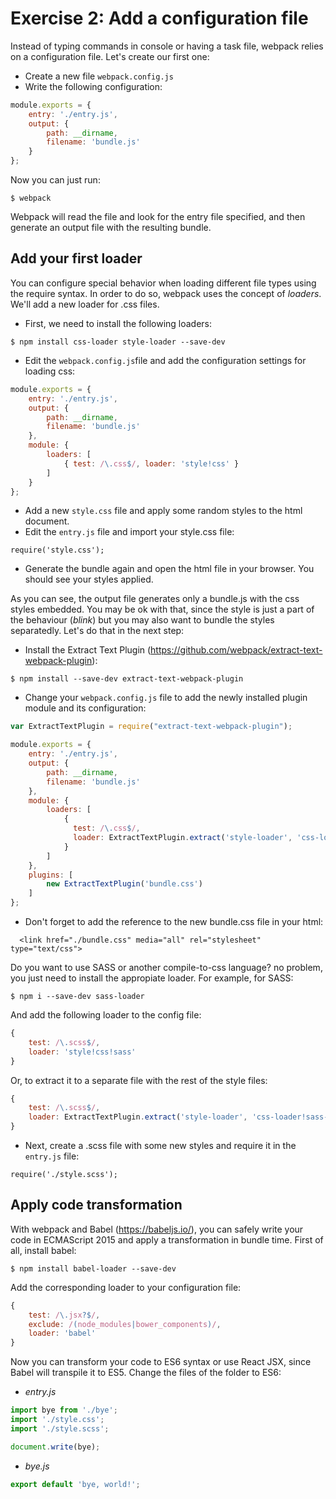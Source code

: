 # Exercise 2: Add a configuration file

Instead of typing commands in console or having a task file, webpack relies on a configuration file. Let's create our first one:

- Create a new file `webpack.config.js`
- Write the following configuration:

```javascript
module.exports = {
    entry: './entry.js',
    output: {
        path: __dirname,
        filename: 'bundle.js'
    }
};
```
Now you can just run:
```
$ webpack
```
Webpack will read the file and look for the entry file specified, and then generate an output file with the resulting bundle.

## Add your first loader
You can configure special behavior when loading different file types using the require syntax. In order to do so, webpack uses the concept of *loaders*. We'll add a new loader for .css files.

- First, we need to install the following loaders:
```
$ npm install css-loader style-loader --save-dev
```

- Edit the `webpack.config.js`file and add the configuration settings for loading css:

```javascript
module.exports = {
    entry: './entry.js',
    output: {
        path: __dirname,
        filename: 'bundle.js'
    },
    module: {
        loaders: [
            { test: /\.css$/, loader: 'style!css' }
        ]
    }
};
```

- Add a new `style.css` file and apply some random styles to the html document.
- Edit the `entry.js` file and import your style.css file:
```
require('style.css');
```
- Generate the bundle again and open the html file in your browser. You should see your styles applied.

As you can see, the output file generates only a bundle.js with the css styles embedded. You may be ok with that, since the style is just a part of the behaviour (*blink*) but you may also want to bundle the styles separatedly. Let's do that in the next step:

- Install the Extract Text Plugin (https://github.com/webpack/extract-text-webpack-plugin):
```
$ npm install --save-dev extract-text-webpack-plugin
```
- Change your `webpack.config.js` file to add the newly installed plugin module and its configuration:

```javascript
var ExtractTextPlugin = require("extract-text-webpack-plugin");

module.exports = {
    entry: './entry.js',
    output: {
        path: __dirname,
        filename: 'bundle.js'
    },
    module: {
        loaders: [
            {
              test: /\.css$/,
              loader: ExtractTextPlugin.extract('style-loader', 'css-loader')
            }
        ]
    },
    plugins: [
        new ExtractTextPlugin('bundle.css')
    ]
};
```

- Don't forget to add the reference to the new bundle.css file in your html:
```
  <link href="./bundle.css" media="all" rel="stylesheet" type="text/css">
```

Do you want to use SASS or another compile-to-css language? no problem, you just need to install the appropiate loader. For example, for SASS:
```
$ npm i --save-dev sass-loader
```
And add the following loader to the config file:

```javascript
{
    test: /\.scss$/,
    loader: 'style!css!sass'
}
```

Or, to extract it to a separate file with the rest of the style files:

```javascript
{
    test: /\.scss$/,
    loader: ExtractTextPlugin.extract('style-loader', 'css-loader!sass-loader')
}
```

- Next, create a .scss file with some new styles and require it in the `entry.js` file:
```
require('./style.scss');
```
## Apply code transformation
With webpack and Babel (https://babeljs.io/), you can safely write your code in ECMAScript 2015 and apply a transformation in bundle time. First of all, install babel:
```
$ npm install babel-loader --save-dev
```
Add the corresponding loader to your configuration file:
```javascript
{
    test: /\.jsx?$/,
    exclude: /(node_modules|bower_components)/,
    loader: 'babel'
}
```
Now you can transform your code to ES6 syntax or use React JSX, since Babel will transpile it to ES5. Change the files of the folder to ES6:
- *entry.js*
```javascript
import bye from './bye';
import './style.css';
import './style.scss';

document.write(bye);
```
- *bye.js*
```javascript
export default 'bye, world!';
```
